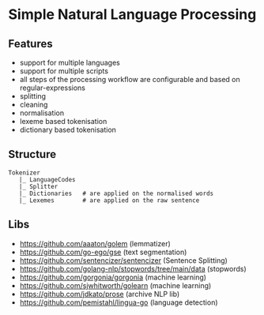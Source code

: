 Simple Natural Language Processing
====

## Features

- support for multiple languages
- support for multiple scripts
- all steps of the processing workflow are configurable and based on regular-expressions
- splitting
- cleaning
- normalisation
- lexeme based tokenisation
- dictionary based tokenisation

## Structure

```
Tokenizer
   |_ LanguageCodes
   |_ Splitter
   |_ Dictionaries   # are applied on the normalised words
   |_ Lexemes        # are applied on the raw sentence
```

## Libs

- https://github.com/aaaton/golem (lemmatizer)
- https://github.com/go-ego/gse (text segmentation)
- https://github.com/sentencizer/sentencizer (Sentence Splitting)
- https://github.com/golang-nlp/stopwords/tree/main/data (stopwords)
- https://github.com/gorgonia/gorgonia (machine learning)
- https://github.com/sjwhitworth/golearn (machine learning)
- https://github.com/jdkato/prose (archive NLP lib)
- https://github.com/pemistahl/lingua-go (language detection)
